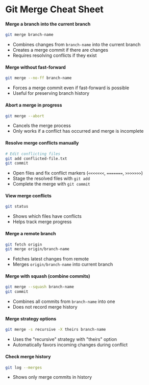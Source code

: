
# Git Merge Cheat Sheet

#### Merge a branch into the current branch
```bash
git merge branch-name
```
- Combines changes from `branch-name` into the current branch
- Creates a merge commit if there are changes
- Requires resolving conflicts if they exist

#### Merge without fast-forward
```bash
git merge --no-ff branch-name
```
- Forces a merge commit even if fast-forward is possible
- Useful for preserving branch history

#### Abort a merge in progress
```bash
git merge --abort
```
- Cancels the merge process
- Only works if a conflict has occurred and merge is incomplete

#### Resolve merge conflicts manually
```bash
# Edit conflicting files
git add conflicted-file.txt
git commit
```
- Open files and fix conflict markers (`<<<<<<<`, `=======`, `>>>>>>>`)
- Stage the resolved files with `git add`
- Complete the merge with `git commit`

#### View merge conflicts
```bash
git status
```
- Shows which files have conflicts
- Helps track merge progress

#### Merge a remote branch
```bash
git fetch origin
git merge origin/branch-name
```
- Fetches latest changes from remote
- Merges `origin/branch-name` into current branch

#### Merge with squash (combine commits)
```bash
git merge --squash branch-name
git commit
```
- Combines all commits from `branch-name` into one
- Does not record merge history

#### Merge strategy options
```bash
git merge -s recursive -X theirs branch-name
```
- Uses the "recursive" strategy with "theirs" option
- Automatically favors incoming changes during conflict


#### Check merge history
```bash
git log --merges
```
- Shows only merge commits in history
